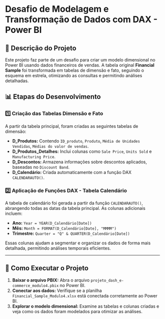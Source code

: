 # Desafio de Modelagem e Transformação de Dados com DAX - Power BI

## 📝 Descrição do Projeto

Este projeto faz parte de um desafio para criar um modelo dimensional no Power BI usando dados financeiros de vendas. A tabela original **Financial Sample** foi transformada em tabelas de dimensão e fato, seguindo o esquema em estrela, otimizando as consultas e permitindo análises detalhadas.

## 📊 Etapas do Desenvolvimento

### 1️⃣ Criação das Tabelas Dimensão e Fato

A partir da tabela principal, foram criadas as seguintes tabelas de dimensão:

- **D_Produtos:** Contendo `ID_produto`, `Produto`, `Média de Unidades Vendidas`, `Médias do valor de vendas`.
- **D_Produtos_Detalhes:** Inclui colunas como `Sale Price`, `Units Sold` e `Manufacturing Price`.
- **D_Descontos:** Armazena informações sobre descontos aplicados, baseadas no `Discount Band`.
- **D_Calendário:** Criada automaticamente com a função DAX `CALENDARAUTO()`.

### 2️⃣ Aplicação de Funções DAX - Tabela Calendário

A tabela de calendário foi gerada a partir da função `CALENDARAUTO()`, abrangendo todas as datas da tabela principal. As colunas adicionais incluem:

- **Ano:** `Year = YEAR(D_Calendário[Date])`
- **Mês:** `Month = FORMAT(D_Calendário[Date], "MMMM")`
- **Trimestre:** `Quarter = "Q" & QUARTER(D_Calendário[Date])`

Essas colunas ajudam a segmentar e organizar os dados de forma mais detalhada, permitindo análises temporais eficientes.

---

## 🚀 Como Executar o Projeto

1. **Baixar o arquivo PBIX:** Abra o arquivo `projeto_dash_e-commerce_modulo4.pbix` no Power BI.
2. **Conectar aos dados:** Verifique se a planilha `Financial_Sample_Modulo4.xlsx` está conectada corretamente ao Power BI.
3. **Explorar o modelo dimensional:** Examine as tabelas e colunas criadas e veja como os dados foram modelados para otimizar as análises.

